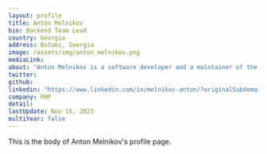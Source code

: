 ```yaml
---
layout: profile
title: Anton Melnikov
bio: Backend Team Lead
country: Georgia
address: Batumi, Georgia
image: /assets/img/anton_melnikov.png
mediaLink: 
about: "Anton Melnikov is a software developer and a maintainer of the PostgreSQL database system. He is highly skilled in database administration, performance tuning, and replication techniques. Melnikov has contributed numerous patches and bug fixes to the PostgreSQL project and has also written several extensions for the database. He is known for his expertise in optimizing PostgreSQL's query planner and executor, and his work has greatly improved the performance and scalability of the database. Additionally, Melnikov actively participates in the PostgreSQL community and frequently shares his knowledge through forums, blog posts, and presentations at conferences."
twitter:
github:
linkedin: "https://www.linkedin.com/in/melnikov-anton/?originalSubdomain=kz"
company: PHP
detail: 
lastUpdate: Nov 15, 2023
multiYear: false
---
```


This is the body of Anton Melnikov's profile page.
